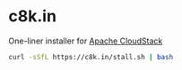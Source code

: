 # c8k.in

One-liner installer for [Apache CloudStack](https://cloudstack.apache.org)

```bash
curl -sSfL https://c8k.in/stall.sh | bash
```
